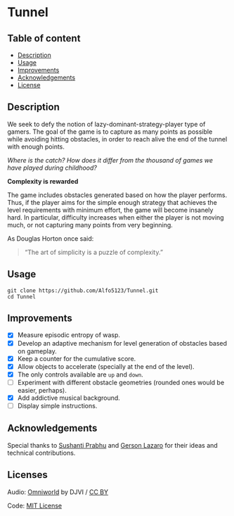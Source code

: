 # Tunnel

## Table of content
- [Description](#description)
- [Usage](#usage)
- [Improvements](#improvements)
- [Acknowledgements](#acknowledgements)
- [License](#licenses)

## Description 

We seek to defy the notion of lazy-dominant-strategy-player type of gamers. The goal of the game is to capture as many points as possible while avoiding hitting obstacles, in order to reach alive the end of the tunnel with enough points.  

*Where is the catch? How does it differ from the thousand of games we have played during childhood?*

**Complexity is rewarded**

The game includes obstacles generated based on how the player performs. Thus, if the player aims for the simple enough strategy that achieves the level requirements with minimum effort, the game will become insanely hard. In particular, difficulty increases when either the player is not moving much, or not capturing many points from very beginning. 

As Douglas Horton once said:

> “The art of simplicity is a puzzle of complexity.” 

## Usage

```
git clone https://github.com/Alfo5123/Tunnel.git
cd Tunnel 
```

## Improvements
- [x] Measure episodic entropy of wasp.
- [x] Develop an adaptive mechanism for level generation of obstacles based on gameplay.
- [x] Keep a counter for the cumulative score.
- [x] Allow objects to accelerate (specially at the end of the level).
- [x] The only controls available are `up` and `down`. 
- [ ] Experiment with different obstacle geometries (rounded ones would be easier, perhaps).
- [x] Add addictive musical background. 
- [ ] Display simple instructions.

## Acknowledgements
Special thanks to [Sushanti Prabhu](https://github.com/sushanti) and [Gerson Lazaro](https://github.com/GersonLazaro) for their ideas and technical contributions. 

## Licenses
Audio: [Omniworld](https://soundcloud.com/djviofficial/djvi-omniworld-1) by DJVI / [CC BY](https://creativecommons.org/licenses/by-nc-sa/3.0/)

Code: [MIT License](https://github.com/Alfo5123/Tunnel/blob/master/LICENSE)
